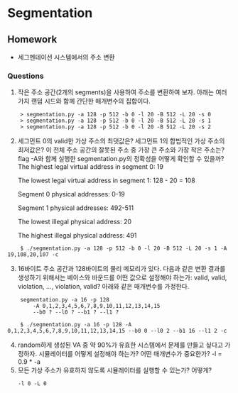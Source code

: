 # Segmentation
## Homework
- 세그멘테이션 시스템에서의 주소 변환
### Questions
1. 작은 주소 공간(2개의 segments)을 사용하여 주소를 변환하여 보자. 아래는 여러 가지 랜덤 시드와 함께 간단한 매개변수의 집합이다.
```
    > segmentation.py -a 128 -p 512 -b 0 -l 20 -B 512 -L 20 -s 0
    > segmentation.py -a 128 -p 512 -b 0 -l 20 -B 512 -L 20 -s 1
    > segmentation.py -a 128 -p 512 -b 0 -l 20 -B 512 -L 20 -s 2
```
2. 세그먼트 0의 valid한 가상 주소의 최댓값은? 세그먼트 1의 합법적인 가상 주소의 최저값은? 이 전체 주소 공간의 잘못된 주소 중 가장 큰 주소와 가장 작은 주소는? flag -A와 함께 실행한
segmentation.py의 정확성을 어떻게 확인할 수 있을까?
    The highest legal virtual address in segment 0: 19

    The lowest legal virtual address in segment 1: 128 - 20 = 108

    Segment 0 physical addresses: 0-19

    Segment 1 physical addresses: 492-511

    The lowest illegal physical address: 20

    The highest illegal physical address: 491
```
    $ ./segmentation.py -a 128 -p 512 -b 0 -l 20 -B 512 -L 20 -s 1 -A 19,108,20,107 -c
```
3. 16바이트 주소 공간과 128바이트의 물리 메모리가 있다. 다음과 같은 변환 결과를 생성하기 위해서는 베이스와 바운드를
어떤 값으로 설정해야 하는가: valid, valid, violation, ..., violation, valid? 아래와 같은 매개변수를 가정한다.
```
    segmentation.py -a 16 -p 128
        -A 0,1,2,3,4,5,6,7,8,9,10,11,12,13,14,15
        --b0 ? --l0 ? --b1 ? --l1 ?
```

```
    $ ./segmentation.py -a 16 -p 128 -A 0,1,2,3,4,5,6,7,8,9,10,11,12,13,14,15 --b0 0 --l0 2 --b1 16 --l1 2 -c
```
4. random하게 생성된 VA 중 약 90%가 유효한 시스템에서 문제를 만들고 싶다고 가정하자. 시뮬레이터를 어떻게 설정해야 하는가? 어떤 매개변수가 중요한가?
    -l = 0.9 * -a
5. 모든 가상 주소가 유효하지 않도록 시뮬레이터를 실행할 수 있는가? 어떻게? 
    ```
    -l 0 -L 0
    ```
